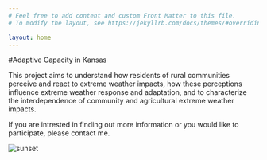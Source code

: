 ```yaml
---
# Feel free to add content and custom Front Matter to this file.
# To modify the layout, see https://jekyllrb.com/docs/themes/#overriding-theme-defaults

layout: home
---
```


 #Adaptive Capacity in Kansas

  This project aims to understand how residents of rural communities perceive and react to extreme weather impacts, how these perceptions influence extreme weather response and adaptation, and to characterize the interdependence of community and agricultural extreme weather impacts.

  If you are intrested in finding out more information or you would like to participate, please contact me.

![sunset](img/sunset.png)